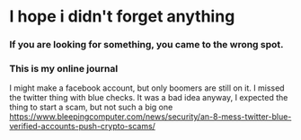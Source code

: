 # I hope i didn't forget anything

### If you are looking for something, you came to the wrong spot.

### This is my online journal

I might make a facebook account, but only boomers are still on it.
I missed the twitter thing with blue checks. It was a bad idea anyway, I expected the thing to start a scam, but not such a big one
https://www.bleepingcomputer.com/news/security/an-8-mess-twitter-blue-verified-accounts-push-crypto-scams/
